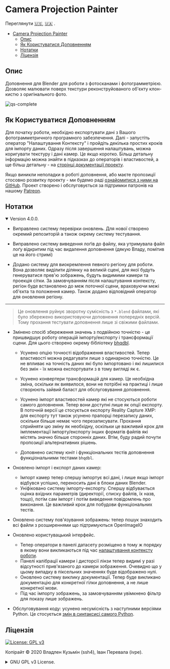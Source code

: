 # Camera Projection Painter

Переглянути
[🇺🇸](./README.md),
[🇺🇦](./README_uk.md)
.

- [Camera Projection Painter](#camera-projection-painter)
  - [Опис](#опис)
  - [Як Користуватися Доповненням](#як-користуватися-доповненням)
  - [Нотатки](#нотатки)
  - [Ліцензія](#ліцензія)


## Опис

Доповнення для Blender для роботи з фотосканами і фотограмметрією. Дозволяє малювати поверх текстури реконструйованого об'єкту клон-кистю з оригінального фото.

![qs-complete](https://github.com/BlenderHQ/camera_projection_painter/assets/3924000/e8fc7191-04cb-4e9c-86f2-f8d309873ed9)

## Як Користуватися Доповненням

Для початку роботи, необхідно експортувати дані з Вашого фотограмметричного програмного забезпечення. Далі - запустіть оператор "Налаштування Контексту" і пройдіть декілька простих кроків для імпорту даних. Одразу після завершення налаштувань, можна коригувати текстуру і дані камер. Це якщо коротко. Більш детальну інформацію можна знайти в підказках до операторів і властивостей, а ще більш детальну - на [сторінці документації проекту](https://docs.camera-painter.com).

Якщо виникли неполадки в роботі доповнення, або маєте пропозиції стосовно розвитку проекту - ми будемо раді [ознайомитися з ними на GitHub](https://github.com/BlenderHQ/camera_projection_painter/issues). Проект створено і обслуговується за підтримки патронів на нашому [Patreon](https://patreon.com/BlenderHQ).

## Нотатки

<details open><summary>
Version 4.0.0.
</summary>

* Виправлено систему перевірки оновлень. Для нової створено окремий репозиторій а також окрему систему тестування.

* Виправлено систему виведення лоґів до файлу, яка утримувала файл лоґу відкритим під час видалення доповнення (дякую Владу, помітив це на його стримі)

* Додано систему для виокремлення певного регіону для роботи. Вона дозволяє виділити ділянку на великій сцені, для якої будуть генеруватися прев'ю зображень, будуть видимими камери та проекція сітки. За замовчуванням після налаштування контексту, регіон буде встановлено до меж поточної сцени, враховуючи межі об'єкта та положення камер. Також додано відповідний оператор для оновлення регіону.

------------------------------------------------------------------------------------------------------------------------

> Це оновлення руйнує зворотну сумісність з `*.blend` файлами, які було збережено використовуючи доповнення попередніх версій. Тому прохання тестувати доповнення лише зі свіжими файлами.

* Змінено спосіб збереження значень з подвійною точністю - це пришвидшує роботу операцій імпорту/експорту і трансформації сцени. Для цього створено окрему бібліотеку [bhqdbl](https://github.com/ivan-perevala/bhqdbl).

  * Усунено опцію точності відображення властивостей. Тепер властивості можна редагувати лише з одинарною точністю. Це не впливає на точність даних які було імпортовано і які лишилися без змін - їх можна експортувати з в тому вигляді як є.

  * Усунено конвертери трансформацій для камер. Це необхідна зміна, оскільки як виявилося, вони не потрібні на практиці і лише створюють зайвий баласт для обслуговування доповнення.

  * Усунено імпорт властивостей камер які не стосуються роботи самого доповнення. Тепер вони доступні лише як опції експорту. В поточній версії це стосується експорту Reality Capture XMP: для експорту тут також усунено прапорці перезапису даних, оскільки більше немає чого перезаписувати. Прохання сприйняти цю зміну як необхідну, оскільки це важливий крок для імплементації імпорту/експорту інших форматів файлів які містять значно більше сторонніх даних. Втім, буду радий почути пропозиції альтернативних рішень.

  * Доповнено систему юніт і функціональних тестів доповнення функціональними тестами `bhqdbl`.

* Оновлено імпорт і експорт даних камер:
  * Імпорт камер тепер спершу імпортує всі дані, і лише якщо імпорт відбувся успішно, переносить дані в блоки даних Blender.
  * Уніфіковано систему імпорту-експорту. Спершу відбувається оцінка вхідних параметрів (директорії, списку файлів, їх назв, тощо), потім сам імпорт і потім виведення повідомлень про виконання. Це важливий крок для побудови функціональних тестів. 

* Оновлено систему пов'язування зображень: тепер пошук знаходить всі файли з розширеннями що підтримуються OpenImageIO 

* Оновлено користувацький інтерфейс.
  * Тепер оператори в панелі датасету розміщено в тому ж порядку в якому вони викликаються під час [налаштування контексту роботи](https://docs.camera-painter.com/uk/double-precision-library/ops/setup-context.html).
  * Панелі калібрації камери і дисторсії лінзи тепер видимі у разі відсутності прив'язаного до камери зображення. Очевидно що у цьому випадку в піксельних значеннях буде відображено нулі.
  * Оновлено систему виклику документації. Тепер буде викликано документацію для конкретної гілки доповнення, а не лише конкретної мови.
  * Під час імпорту зображень, за замовчуванням увімкнено фільтр для показу лише зображень.

* Обслуговування коду: усунено несумісність з наступними версіями Python. Це стосується [змін в синтаксисі самого Python](https://docs.python.org/3/whatsnew/3.11.html#language-builtins).

</details>

## Ліцензія

[![License: GPL v3](https://img.shields.io/badge/License-GPLv3-blue)](https://www.gnu.org/licenses/gpl-3.0)

Копірайт © 2020 Владлен Кузьмін (ssh4), Іван Перевала (ivpe).

<details><summary>
GNU GPL v3 License.
</summary>

```
Доповнення Camera Projection Painter.
Copyright (C) 2020 Владлен Кузьмін (ssh4), Іван Перевала (ivpe)

Ця програма — вільне програмне забезпечення: Ви можете розповсюджувати
її та/або вносити зміни відповідно до умов Загальної Публічної
Ліцензії GNU у тому вигляді, у якому вона була опублікована Фундацією
Вільного Програмного Забезпечення, або 3-ї версії Ліцензії, або (на Ваш
розсуд) будь-якої більш пізньої версії.

Ця програма розповсюджується із сподіванням, що вона виявиться
корисною, але БЕЗ БУДЬ-ЯКОЇ ҐАРАНТІЇ, без навіть УЯВНОЇ ҐАРАНТІЇ
КОМЕРЦІЙНОЇ ПРИДАТНОСТІ чи ВІДПОВІДНОСТІ БУДЬ-ЯКОМУ ПЕВНОМУ
ЗАСТОСУВАННЮ. Зверніться до Загальної Публічної Ліцензії GNU за
подробицями.

Ви мали отримати копію Загальної Публічної Ліцензії GNU разом з цією
програмою. Якщо Ви не отримали копії ліцензії, перегляньте
<https://www.gnu.org/licenses/>.
```
Це — неофіційний переклад Загальної Публічної Ліцензії GNU (GNU General Public License, GNU GPL) українською мовою. Цей переклад не був опублікований Фундацією Вільного програмного забезпечення і не встановлює ніяких законодавчих умов щодо розповсюдження програмного забезпечення з використанням GNU GPL. Тільки ориґінальна англійська версія встановлює такі умови. Однак, ми сподіваємось, що цей переклад допоможе україномовним користувачам краще зрозуміти GNU GPL.

</details>
